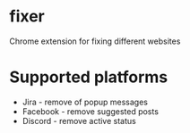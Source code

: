 # fixer
Chrome extension for fixing different websites
# Supported platforms
 - Jira - remove of popup messages
 - Facebook - remove suggested posts
 - Discord - remove active status

